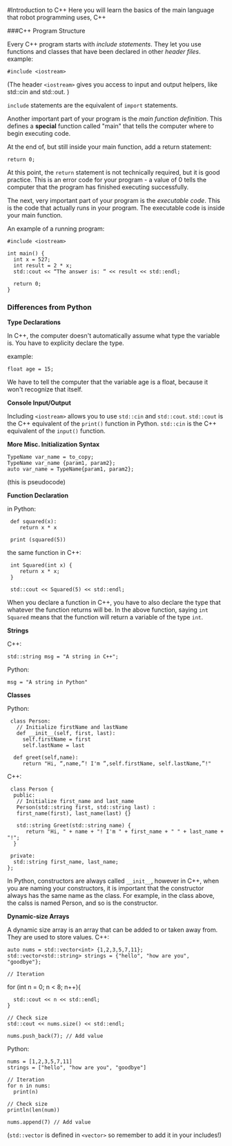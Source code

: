 #Introduction to C++
Here you will learn the basics of the main language that robot programming uses, C++

###C++ Program Structure

Every C++ program starts with *include statements*. They let you use functions and classes that have been declared in other *header files*. 
  example:
    
    #include <iostream>

(The header `<iostream>` gives you access to input and output helpers, like std::cin and std::out. )

`include` statements are the equivalent of `import` statements. 

Another important part of your program is the *main function definition*. This defines a **special** function called "main" that tells the computer where to begin executing code. 

At the end of, but still inside your main function, add a return statement:
    
    return 0;

At this point, the `return` statement is not technically required, but it is good practice. This is an error code for your program - a value of 0 tells the computer that the program has finished executing successfully. 

The next, very important part of your program is the *executable code*. This is the code that actually runs in your program. The executable code is inside your main function. 

An example of a running program:

    #include <iostream>

    int main() {
      int x = 527;
      int result = 2 * x;
      std::cout << “The answer is: “ << result << std::endl;

      return 0;
    }


    


### Differences from Python

**Type Declarations**

In C++, the computer doesn't automatically assume what type the variable is. You have to explicity declare the type. 

example:
    
    float age = 15;

We have to tell the computer that the variable age is a float, because it won't recognize that itself. 

**Console Input/Output**

Including `<iostream>` allows you to use `std::cin` and `std::cout`. `std::cout` is the C++ equivalent of the `print()` function in Python. `std::cin` is the C++ equivalent of the `input()` function. 

**More Misc. Initialization Syntax** 

    TypeName var_name = to_copy;
    TypeName var_name {param1, param2};
    auto var_name = TypeName{param1, param2};

(this is pseudocode)

**Function Declaration**

 in Python:

     def squared(x):
     	return x * x

     print (squared(5))

 the same function in C++:

     int Squared(int x) {
     	return x * x;
     }

     std::cout << Squared(5) << std::endl;

When you declare a function in C++, you have to also declare the type that whatever the function returns will be. In the above function, saying `int Squared` means that the function will return a variable of the type `int`.

**Strings**

C++:

    std::string msg = "A string in C++";

Python: 

    msg = "A string in Python"
 
**Classes**

Python: 

     class Person:
       // Initialize firstName and lastName
       def __init__(self, first, last):
         self.firstName = first
         self.lastName = last

      def greet(self,name):
         return "Hi, “,name,”! I'm ”,self.firstName, self.lastName,”!"

C++:

     class Person {
      public:
       // Initialize first_name and last_name
       Person(std::string first, std::string last) : 
       first_name(first), last_name(last) {}

       std::string Greet(std::string name) {
          return "Hi, " + name + "! I'm " + first_name + " " + last_name + "!";
      }
  
     private:
      std::string first_name, last_name;
    };

In Python, constructors are always called `__init__`, however in C++, when you are naming your constructors, it is important that the constructor always has the same name as the class. For example, in the class above, the calss is named Person, and so is the constructor. 

**Dynamic-size Arrays**

A dynamic size array is an array that can be added to or taken away from. They are used to store values. 
C++:

    auto nums = std::vector<int> {1,2,3,5,7,11};
    std::vector<std::string> strings = {"hello", "how are you", "goodbye"};

    // Iteration
for (int n = 0; n < 8; n++){

      std::cout << n << std::endl;
    }

    // Check size
    std::cout << nums.size() << std::endl;

    nums.push_back(7); // Add value

Python:

    nums = [1,2,3,5,7,11]
    strings = ["hello", "how are you", "goodbye"]

    // Iteration
    for n in nums:
      print(n)

    // Check size
    println(len(num))

    nums.append(7) // Add value

(`std::vector` is defined in `<vector>` so remember to add it in your includes!)
